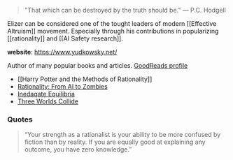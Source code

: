 
> "That which can be destroyed by the truth should be." — P.C. Hodgell

Elizer can be considered one of the tought leaders of modern [[Effective Altruism]] movement. Especially through his contributions in popularizing [[rationality]] and [[AI Safety research]].



**website**: https://www.yudkowsky.net/

Author of many popular books and articles. [GoodReads profile](https://www.goodreads.com/author/show/4533716.Eliezer_Yudkowsky)
- [[Harry Potter and the Methods of Rationality]]
- [Rationality: From AI to Zombies](https://www.goodreads.com/book/show/25131230-rationality)
- [Inedaqate Equilibria](https://www.goodreads.com/book/show/36606376-inadequate-equilibria)
- [Three Worlds Collide](https://www.goodreads.com/book/show/15744759-three-worlds-collide)

### Quotes

> “Your strength as a rationalist is your ability to be more confused by fiction than by reality. If you are equally good at explaining any outcome, you have zero knowledge.”

